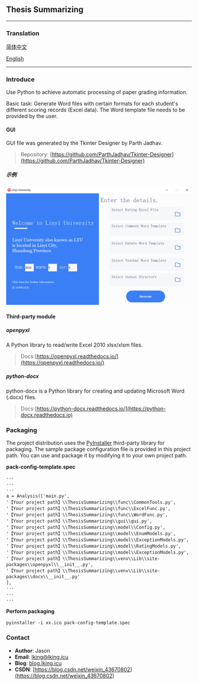 
## Thesis Summarizing


--------------

### Translation


[简体中文](https://github.com/b84955189/ThesisSummarizing/blob/master/docs/README.zh-CN.md)

[English](https://github.com/b84955189/ThesisSummarizing/blob/master/README.md)

---------
### Introduce
Use Python to achieve automatic processing of paper grading information.

Basic task: Generate Word files with certain formats for each student's different scoring records (Excel data). The Word template file needs to be provided by the user.
#### GUI
GUI file was generated by the Tkinter Designer by Parth Jadhav.

> Repository: [https://github.com/ParthJadhav/Tkinter-Designer](https://github.com/ParthJadhav/Tkinter-Designer)

##### 示例
![示例图片](https://raw.githubusercontent.com/b84955189/ThesisSummarizing/master/docs/img/example.png)
#### Third-party module
##### openpyxl
 A Python library to read/write Excel 2010 xlsx/xlsm files.

>  Docs:[https://openpyxl.readthedocs.io/](https://openpyxl.readthedocs.io/)

##### python-docx
 python-docx is a Python library for creating and updating Microsoft Word (.docx) files.

>  Docs:[https://python-docx.readthedocs.io/](https://python-docx.readthedocs.io)

### Packaging
The project distribution uses the [PyInstaller](https://pyinstaller.org) third-party library for packaging. The sample package configuration file is provided in this project path. You can use and package it by modifying it to your own project path.

**pack-config-template.spec**
```
···
···
···
a = Analysis(['main.py',
'【Your project path】\\ThesisSummarizing\\func\\CommonTools.py',
'【Your project path】\\ThesisSummarizing\\func\\ExcelFunc.py',
'【Your project path】\\ThesisSummarizing\\func\\WordFunc.py',
'【Your project path】\\ThesisSummarizing\\gui\\gui.py',
'【Your project path】\\ThesisSummarizing\\model\\Config.py',
'【Your project path】\\ThesisSummarizing\\model\\EnumModels.py',
'【Your project path】\\ThesisSummarizing\\model\\ExceptionModels.py',
'【Your project path】\\ThesisSummarizing\\model\\RatingModels.py',
'【Your project path】\\ThesisSummarizing\\model\\ExceptionModels.py',
'【Your project path】\\ThesisSummarizing\\venv\\Lib\\site-packages\\openpyxl\\__init__.py',
'【Your project path】\\ThesisSummarizing\\venv\\Lib\\site-packages\\docx\\__init__.py'
],
···
···
···
```
**Perform packaging**
```
pyinstaller -i xx.ico pack-config-template.spec
```
### Contact
 - **Author**: Jason   
 - **Email**: lking@lking.icu
 - **Blog**: [blog.lking.icu](https://blog.lking.icu)
 - **CSDN**: [https://blog.csdn.net/weixin_43670802](https://blog.csdn.net/weixin_43670802)
